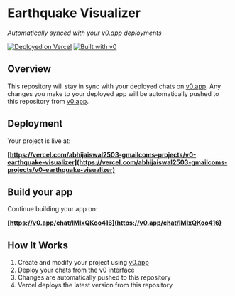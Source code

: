 # Earthquake Visualizer

*Automatically synced with your [v0.app](https://v0.app) deployments*

[![Deployed on Vercel](https://img.shields.io/badge/Deployed%20on-Vercel-black?style=for-the-badge&logo=vercel)](https://vercel.com/abhijaiswal2503-gmailcoms-projects/v0-earthquake-visualizer)
[![Built with v0](https://img.shields.io/badge/Built%20with-v0.app-black?style=for-the-badge)](https://v0.app/chat/lMIxQKoo416)

## Overview

This repository will stay in sync with your deployed chats on [v0.app](https://v0.app).
Any changes you make to your deployed app will be automatically pushed to this repository from [v0.app](https://v0.app).

## Deployment

Your project is live at:

**[https://vercel.com/abhijaiswal2503-gmailcoms-projects/v0-earthquake-visualizer](https://vercel.com/abhijaiswal2503-gmailcoms-projects/v0-earthquake-visualizer)**

## Build your app

Continue building your app on:

**[https://v0.app/chat/lMIxQKoo416](https://v0.app/chat/lMIxQKoo416)**

## How It Works

1. Create and modify your project using [v0.app](https://v0.app)
2. Deploy your chats from the v0 interface
3. Changes are automatically pushed to this repository
4. Vercel deploys the latest version from this repository